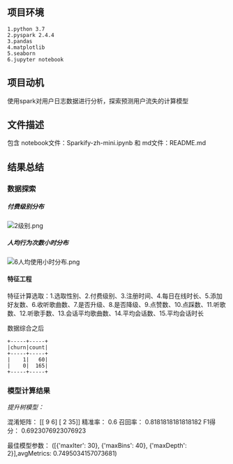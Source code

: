 ## 项目环境
```
1.python 3.7
2.pyspark 2.4.4
3.pandas
4.matplotlib
5.seaborn
6.jupyter notebook
```

## 项目动机
使用spark对用户日志数据进行分析，探索预测用户流失的计算模型

## 文件描述
包含 notebook文件：Sparkify-zh-mini.ipynb 和 md文件：README.md

## 结果总结

### 数据探索

##### 付费级别分布

![2级别.png](https://upload-images.jianshu.io/upload_images/13219655-c50dc05fb7925f5b.png?imageMogr2/auto-orient/strip%7CimageView2/2/w/1240)

##### 人均行为次数小时分布

![6人均使用小时分布.png](https://upload-images.jianshu.io/upload_images/13219655-a67e84046f4fc8df.png?imageMogr2/auto-orient/strip%7CimageView2/2/w/1240)


#### 特征工程

特征计算选取：1.选取性别、2.付费级别、3.注册时间、4.每日在线时长、5.添加好友数、6.收听歌曲数、7.是否升级、8.是否降级、9.点赞数、10.点踩数、11.听歌数、12.听歌手数、13.会话平均歌曲数、14.平均会话数、15.平均会话时长

数据综合之后

```
+-----+-----+
|churn|count|
+-----+-----+
|    1|   60|
|    0|  165|
+-----+-----+
```

### 模型计算结果

*提升树模型：*

混淆矩阵：
 [[ 9  6]
 [ 2 35]]
精准率： 0.6
召回率： 0.8181818181818182
F1得分： 0.6923076923076923

最佳模型参数：
([{'maxIter': 30}, {'maxBins': 40}, {'maxDepth': 2}],avgMetrics: 0.7495034157073681)


